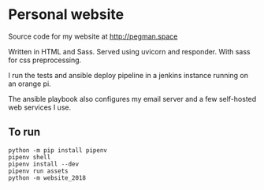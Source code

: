 # Personal website

Source code for my website at http://pegman.space

Written in HTML and Sass. Served using uvicorn and responder. With sass for css preprocessing.

I run the tests and ansible deploy pipeline in a jenkins instance running on an orange pi.

The ansible playbook also configures my email server and a few self-hosted web services I use.

## To run
```
python -m pip install pipenv
pipenv shell
pipenv install --dev
pipenv run assets
python -m website_2018
```
